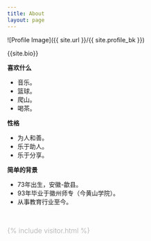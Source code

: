 ```yaml
---
title: About
layout: page
---
```

![Profile Image]({{ site.url }}/{{ site.profile_bk }})
<figcaption class="caption">{{site.bio}}</figcaption>

<b>喜欢什么</b><br>
<ul>
    <li>音乐。</li>
    <li>篮球。</li>
    <li>爬山。</li>
    <li>喝茶。</li>
</ul>

<b>性格</b><br>
<ul>
    <li>为人和善。</li>
    <li>乐于助人。</li>
    <li>乐于分享。</li>
</ul>

<b>简单的背景</b><br>
<ul>
    <li>73年出生，安徽-歙县。</li>
    <li>93年毕业于徽州师专（今黄山学院）。</li>
    <li>从事教育行业至今。</li>    
</ul>

<br>
<p style="color:#aaa;font-size: 1.0rem;font-weight: 300;">
    {% include visitor.html %}
</p>
